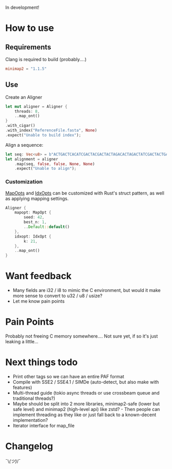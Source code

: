 In development!

# How to use
## Requirements
Clang is required to build (probably....)
```toml
minimap2 = "1.1.5"
```

## Use
Create an Aligner 

```rust
let mut aligner = Aligner {
    threads: 8,
    ..map_ont()
}
.with_cigar()
.with_index("ReferenceFile.fasta", None)
.expect("Unable to build index");
```

Align a sequence:
```rust
let seq: Vec<u8> = b"ACTGACTCACATCGACTACGACTACTAGACACTAGACTATCGACTACTGACATCGA";
let alignment = aligner
    .map(seq, false, false, None, None)
    .expect("Unable to align");
```

### Customization
[MapOpts](https://docs.rs/minimap2-sys/0.1.5/minimap2_sys/struct.mm_mapopt_t.html) and [IdxOpts](https://docs.rs/minimap2-sys/0.1.5/minimap2_sys/struct.mm_idxopt_t.html) can be customized with Rust's struct pattern, as well as applying mapping settings.
```rust
Aligner {
    mapopt: MapOpt {
        seed: 42,
        best_n: 1,
        ..Default::default()
    },
    idxopt: IdxOpt {
        k: 21,
    },
    ..map_ont()
}
```


# Want feedback
* Many fields are i32 / i8 to mimic the C environment, but would it make more sense to convert to u32 / u8 / usize?
* Let me know pain points

# Pain Points
Probably not freeing C memory somewhere.... Not sure yet, if so it's just leaking a little...

# Next things todo
* Print other tags so we can have an entire PAF format
* Compile with SSE2 / SSE4.1 / SIMDe (auto-detect, but also make with features)
* Multi-thread guide (tokio async threads or use crossbeam queue and traditional threads?)
* Maybe should be split into 2 more libraries, minimap2-safe (lower but safe level) and minimap2 (high-level api) like zstd? - Then people can implement threading as they like or just fall back to a known-decent implementation?
* Iterator interface for map_file


# Changelog
¯\\_(ツ)_/¯